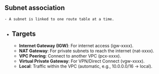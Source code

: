 ## Subnet association
	- A subnet is linked to one route table at a time.
- ## Targets
	- **Internet Gateway (IGW)**: For internet access (igw-xxxx).
	- **NAT Gateway**: For private subnets to reach the internet (nat-xxxx).
	- **VPC Peering**: Connect to another VPC (pcx-xxxx).
	- **Virtual Private Gateway**: For VPN/Direct Connect (vgw-xxxx).
	- **Local**: Traffic within the VPC (automatic, e.g., 10.0.0.0/16 → local).